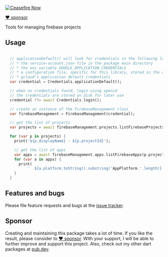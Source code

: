 [![Ceasefire Now](https://badge.techforpalestine.org/default)](https://techforpalestine.org/learn-more)

[:heart: sponsor](https://github.com/sponsors/rbellens)




Tools for managing firebase projects




## Usage

```dart

  // applicationDefault() will look for credentials in the following locations:
  // * the service-account.json file in the package main directory
  // * the env variable GOOGLE_APPLICATION_CREDENTIALS
  // * a configuration file, specific for this library, stored in the user's home directory
  // * gcloud's application default credentials
  var credential = Credentials.applicationDefault();

  // when no credentials found, login using openid
  // the credentials are stored on disk for later use
  credential ??= await Credentials.login();

  // create an instance of the FirebaseManagement class
  var firebaseManagement = FirebaseManagement(credential);

  // get the list of projects
  var projects = await firebaseManagement.projects.listFirebaseProjects();

  for (var p in projects) {
    print('${p.displayName} - ${p.projectId}');

    // get the list of apps
    var apps = await firebaseManagement.apps.listFirebaseApps(p.projectId);
    for (var a in apps) {
      print(
          '  ${a.platform.toString().substring('AppPlatform.'.length)} - ${a.displayName} - ${a.appId}');
    }
  }
```


## Features and bugs

Please file feature requests and bugs at the [issue tracker][tracker].

[tracker]: https://github.com/appsup-dart/firebase_management/issues


## Sponsor

Creating and maintaining this package takes a lot of time. If you like the result, please consider to [:heart: sponsor](https://github.com/sponsors/rbellens). 
With your support, I will be able to further improve and support this project.
Also, check out my other dart packages at [pub.dev](https://pub.dev/packages?q=publisher%3Aappsup.be).



